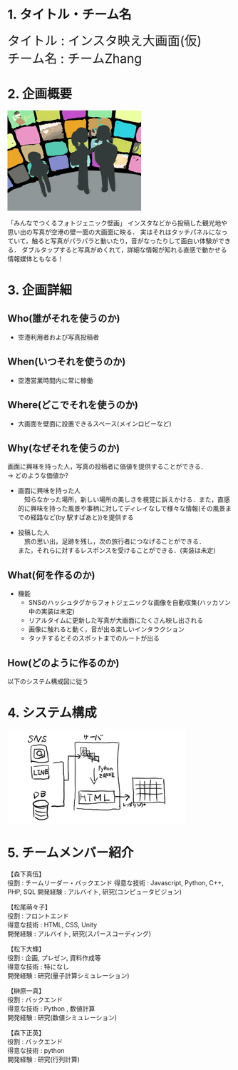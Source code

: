 # 1. タイトル・チーム名
<span style="font-size: 200%">タイトル : インスタ映え大画面(仮) </span>  
<span style="font-size: 200%">チーム名 : チームZhang </span>

# 2. 企画概要
<img src="MATSUO_IMAGE.jpg" width="300">  

「みんなでつくるフォトジェニック壁画」
インスタなどから投稿した観光地や思い出の写真が空港の壁一面の大画面に映る．
実はそれはタッチパネルになっていて，触ると写真がパラパラと動いたり，音がなったりして面白い体験ができる．
ダブルタップすると写真がめくれて，詳細な情報が知れる直感で動かせる情報媒体ともなる！

# 3. 企画詳細
## Who(誰がそれを使うのか)
- 空港利用者および写真投稿者

## When(いつそれを使うのか)
- 空港営業時間内に常に稼働
  
## Where(どこでそれを使うのか)
- 大画面を壁面に設置できるスペース(メインロビーなど)

## Why(なぜそれを使うのか)
画面に興味を持った人，写真の投稿者に価値を提供することができる．  
→ どのような価値か?
- 画面に興味を持った人  
   　知らなかった場所，新しい場所の美しさを視覚に訴えかける．また，直感的に興味を持った風景や事柄に対してディレイなしで様々な情報(その風景までの経路など(by 駅すぱあと))を提供する

- 投稿した人  
    　旅の思い出，足跡を残し，次の旅行者につなげることができる．  
    また，それらに対するレスポンスを受けることができる．(実装は未定)

## What(何を作るのか)
- 機能
    - SNSのハッシュタグからフォトジェニックな画像を自動収集(ハッカソン中の実装は未定)
    - リアルタイムに更新した写真が大画面にたくさん映し出される
    - 画像に触れると動く，音が出る楽しいインタラクション
    - タッチするとそのスポットまでのルートが出る


## How(どのように作るのか)
以下のシステム構成図に従う

# 4. システム構成
<img src="system.jpg" width="400"> 

# 5. チームメンバー紹介
【森下真伍】  
役割 : チームリーダー・バックエンド
得意な技術 : Javascript, Python, C++, PHP, SQL
開発経験 : アルバイト, 研究(コンピュータビジョン)

【松尾萌々子】  
役割 : フロントエンド  
得意な技術 : HTML, CSS, Unity  
開発経験 : アルバイト, 研究(スパースコーディング)

【松下大輝】  
役割 : 企画, プレゼン, 資料作成等  
得意な技術 : 特になし  
開発経験 : 研究(量子計算シミュレーション) 

【榊原一真】  
役割 : バックエンド  
得意な技術 : Python , 数値計算  
開発経験 : 研究(数値シミュレーション)

【森下正英】  
役割 : バックエンド  
得意な技術 : python   
開発経験 : 研究(行列計算)
